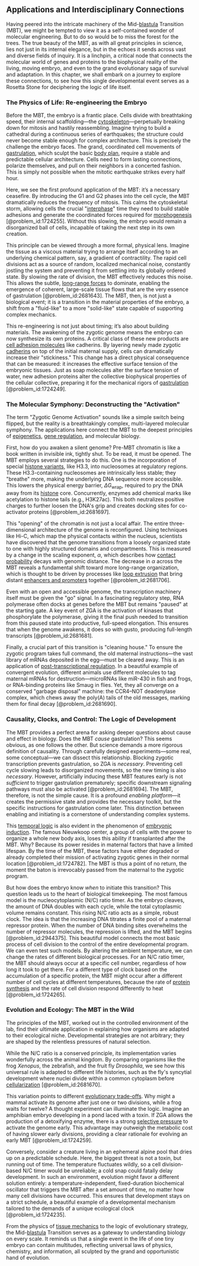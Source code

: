 ## Applications and Interdisciplinary Connections

Having peered into the intricate machinery of the Mid-[blastula](@article_id:276054) Transition (MBT), we might be tempted to view it as a self-contained wonder of molecular engineering. But to do so would be to miss the forest for the trees. The true beauty of the MBT, as with all great principles in science, lies not just in its internal elegance, but in the echoes it sends across vast and diverse fields of inquiry. It is a linchpin, a critical node that connects the molecular world of genes and proteins to the biophysical reality of the living, moving embryo, and even to the grand evolutionary saga of survival and adaptation. In this chapter, we shall embark on a journey to explore these connections, to see how this single developmental event serves as a Rosetta Stone for deciphering the logic of life itself.

### The Physics of Life: Re-engineering the Embryo

Before the MBT, the embryo is a frantic place. Cells divide with breathtaking speed, their internal scaffolding—the [cytoskeleton](@article_id:138900)—perpetually breaking down for mitosis and hastily reassembling. Imagine trying to build a cathedral during a continuous series of earthquakes; the structure could never become stable enough for complex architecture. This is precisely the challenge the embryo faces. The grand, coordinated cell movements of [gastrulation](@article_id:144694), which sculpt the basic [body plan](@article_id:136976), require a stable and predictable cellular architecture. Cells need to form lasting connections, polarize themselves, and pull on their neighbors in a concerted fashion. This is simply not possible when the mitotic earthquake strikes every half hour. 

Here, we see the first profound application of the MBT: it’s a necessary ceasefire. By introducing the G1 and G2 phases into the cell cycle, the MBT dramatically reduces the frequency of mitosis. This calms the cytoskeletal storm, allowing cells the crucial "[interphase](@article_id:157385)" time they need to build stable adhesions and generate the coordinated forces required for [morphogenesis](@article_id:153911) [@problem_id:1724255]. Without this slowing, the embryo would remain a disorganized ball of cells, incapable of taking the next step in its own creation.

This principle can be viewed through a more formal, physical lens. Imagine the tissue as a viscous material trying to arrange itself according to an underlying chemical pattern, say, a gradient of contractility. The rapid cell divisions act as a source of random, localized mechanical noise, constantly jostling the system and preventing it from settling into its globally ordered state. By slowing the rate of division, the MBT effectively reduces this noise. This allows the subtle, [long-range forces](@article_id:181285) to dominate, enabling the emergence of coherent, large-scale tissue flows that are the very essence of gastrulation [@problem_id:2681643]. The MBT, then, is not just a biological event; it is a transition in the material properties of the embryo, a shift from a "fluid-like" to a more "solid-like" state capable of supporting complex mechanics.

This re-engineering is not just about timing; it’s also about building materials. The awakening of the zygotic genome means the embryo can now synthesize its own proteins. A critical class of these new products are [cell adhesion molecules](@article_id:168816) like cadherins. By layering newly made zygotic [cadherins](@article_id:143813) on top of the initial maternal supply, cells can dramatically increase their "stickiness." This change has a direct physical consequence that can be measured: it increases the effective surface tension of the embryonic tissues. Just as soap molecules alter the surface tension of water, new adhesion proteins alter the collective biophysical properties of the cellular collective, preparing it for the mechanical rigors of [gastrulation](@article_id:144694) [@problem_id:1724249].

### The Molecular Symphony: Deconstructing the "Activation"

The term "Zygotic Genome Activation" sounds like a simple switch being flipped, but the reality is a breathtakingly complex, multi-layered molecular symphony. The applications here connect the MBT to the deepest principles of [epigenetics](@article_id:137609), [gene regulation](@article_id:143013), and molecular biology.

First, how do you awaken a silent genome? Pre-MBT chromatin is like a book written in invisible ink, tightly shut. To be read, it must be opened. The MBT employs several strategies to do this. One is the incorporation of special [histone variants](@article_id:203955), like H3.3, into nucleosomes at regulatory regions. These H3.3-containing nucleosomes are intrinsically less stable; they "breathe" more, making the underlying DNA sequence more accessible. This lowers the physical energy barrier, $\Delta G_{\text{wrap}}$, required to pry the DNA away from its [histone](@article_id:176994) core. Concurrently, enzymes add chemical marks like acetylation to histone tails (e.g., H3K27ac). This both neutralizes positive charges to further loosen the DNA's grip and creates docking sites for co-activator proteins [@problem_id:2681697].

This "opening" of the chromatin is not just a local affair. The entire three-dimensional architecture of the genome is reconfigured. Using techniques like Hi-C, which map the physical contacts within the nucleus, scientists have discovered that the genome transitions from a loosely organized state to one with highly structured domains and compartments. This is measured by a change in the scaling exponent, $\alpha$, which describes how [contact probability](@article_id:194247) decays with genomic distance. The decrease in $\alpha$ across the MBT reveals a fundamental shift toward more long-range organization, which is thought to be driven by processes like [loop extrusion](@article_id:147424) that bring distant [enhancers and promoters](@article_id:271768) together [@problem_id:2681706].

Even with an open and accessible genome, the transcription machinery itself must be given the "go" signal. In a fascinating regulatory step, RNA polymerase often docks at genes before the MBT but remains "paused" at the starting gate. A key event of ZGA is the activation of kinases that phosphorylate the polymerase, giving it the final push needed to transition from this paused state into productive, full-speed elongation. This ensures that when the genome awakens, it does so with gusto, producing full-length transcripts [@problem_id:2681681].

Finally, a crucial part of this transition is "cleaning house." To ensure the zygotic program takes full command, the old maternal instructions—the vast library of mRNAs deposited in the egg—must be cleared away. This is an application of [post-transcriptional regulation](@article_id:146670). In a beautiful example of convergent evolution, different animals use different molecules to tag maternal mRNAs for destruction—microRNAs like miR-430 in fish and frogs, or RNA-binding proteins like Smaug in flies. Yet, they all converge on a conserved "garbage disposal" machine: the CCR4–NOT deadenylase complex, which chews away the poly(A) tails of the old messages, marking them for final decay [@problem_id:2681690].

### Causality, Clocks, and Control: The Logic of Development

The MBT provides a perfect arena for asking deeper questions about cause and effect in biology. Does the MBT *cause* gastrulation? This seems obvious, as one follows the other. But science demands a more rigorous definition of causality. Through carefully designed experiments—some real, some conceptual—we can dissect this relationship. Blocking zygotic transcription prevents gastrulation, so ZGA is *necessary*. Preventing cell cycle slowing leads to disorganized movements, so the new timing is also *necessary*. However, artificially inducing these MBT features early is not *sufficient* to trigger gastrulation prematurely; specific downstream signaling pathways must also be activated [@problem_id:2681694]. The MBT, therefore, is not the simple cause. It is a profound *enabling platform*—it creates the permissive state and provides the necessary toolkit, but the specific instructions for gastrulation come later. This distinction between enabling and initiating is a cornerstone of understanding complex systems.

This [temporal logic](@article_id:181064) is also evident in the phenomenon of [embryonic induction](@article_id:145157). The famous Nieuwkoop center, a group of cells with the power to organize a whole new body axis, loses this ability if transplanted after the MBT. Why? Because its power resides in maternal factors that have a limited lifespan. By the time of the MBT, these factors have either degraded or already completed their mission of activating zygotic genes in their normal location [@problem_id:1724782]. The MBT is thus a point of no return, the moment the baton is irrevocably passed from the maternal to the zygotic program.

But how does the embryo know *when* to initiate this transition? This question leads us to the heart of biological timekeeping. The most famous model is the nucleocytoplasmic (N/C) ratio timer. As the embryo cleaves, the amount of DNA doubles with each cycle, while the total cytoplasmic volume remains constant. This rising N/C ratio acts as a simple, robust clock. The idea is that the increasing DNA titrates a finite pool of a maternal repressor protein. When the number of DNA binding sites overwhelms the number of repressor molecules, the repression is lifted, and the MBT begins [@problem_id:2944375]. This beautiful model connects the most basic process of cell division to the control of the entire developmental program. We can even test such models. By altering the ambient temperature, we can change the rates of different biological processes. For an N/C ratio timer, the MBT should always occur at a specific cell number, regardless of how long it took to get there. For a different type of clock based on the accumulation of a specific protein, the MBT might occur after a different number of cell cycles at different temperatures, because the rate of [protein synthesis](@article_id:146920) and the rate of cell division respond differently to heat [@problem_id:1724265].

### Evolution and Ecology: The MBT in the Wild

The principles of the MBT, worked out in the controlled environment of the lab, find their ultimate application in explaining how organisms are adapted to their ecological niche. Developmental strategies are not arbitrary; they are shaped by the relentless pressures of natural selection.

While the N/C ratio is a conserved principle, its implementation varies wonderfully across the animal kingdom. By comparing organisms like the frog *Xenopus*, the zebrafish, and the fruit fly *Drosophila*, we see how this universal rule is adapted to different life histories, such as the fly's syncytial development where nuclei divide within a common cytoplasm before [cellularization](@article_id:270428) [@problem_id:2681670].

This variation points to different [evolutionary trade-offs](@article_id:152673). Why might a mammal activate its genome after just one or two divisions, while a frog waits for twelve? A thought experiment can illuminate the logic. Imagine an amphibian embryo developing in a pond laced with a toxin. If ZGA allows the production of a detoxifying enzyme, there is a strong [selective pressure](@article_id:167042) to activate the genome early. This advantage may outweigh the metabolic cost of having slower early divisions, providing a clear rationale for evolving an early MBT [@problem_id:1724259].

Conversely, consider a creature living in an ephemeral alpine pool that dries up on a predictable schedule. Here, the biggest threat is not a toxin, but running out of time. The temperature fluctuates wildly, so a cell division-based N/C timer would be unreliable; a cold snap could fatally delay development. In such an environment, evolution might favor a different solution entirely: a temperature-independent, fixed-duration biochemical oscillator that triggers the MBT after a set amount of time, no matter how many cell divisions have occurred. This ensures that development stays on a strict schedule, a beautiful example of a developmental mechanism tailored to the demands of a unique ecological clock [@problem_id:1724235].

From the physics of [tissue mechanics](@article_id:155502) to the logic of evolutionary strategy, the Mid-[blastula](@article_id:276054) Transition serves as a gateway to understanding biology on every scale. It reminds us that a single event in the life of one tiny embryo can contain multitudes, reflecting universal laws of physics, chemistry, and information, all sculpted by the grand and opportunistic hand of evolution.